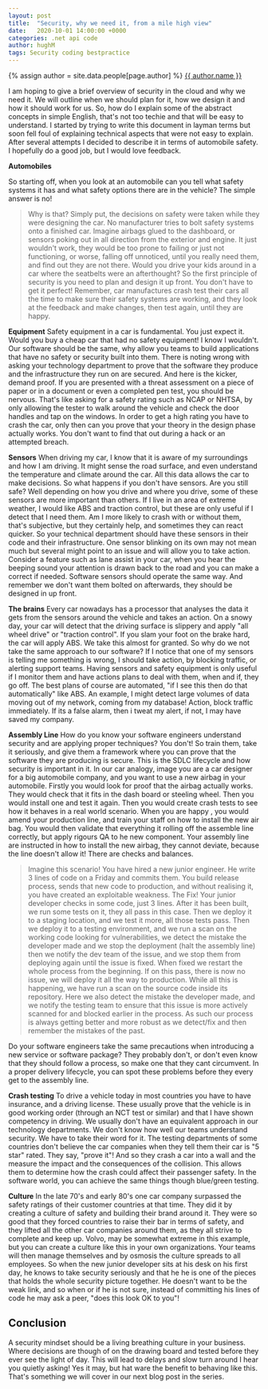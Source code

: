 ```yaml
---
layout: post
title:  "Security, why we need it, from a mile high view"
date:   2020-10-01 14:00:00 +0000
categories: .net api code
author: hughM
tags: Security coding bestpractice
---
```


{% assign author = site.data.people[page.author] %}
<a rel="author"
  href="https://github.com/{{ author.twitter }}"
  title="{{ author.name }}">
   <span class="fa fa-github">
    {{ author.name }}
    </span>
</a>

I am hoping to give a brief overview of security in the cloud and why we need it. We will outline when we should plan for it, how we design it and how it should work for us. So, how do I explain some of the abstract concepts in simple English, that's not too techie and that will be easy to understand. I started by trying to write this document in layman terms but soon fell foul of explaining technical aspects that were not easy to explain. After several attempts I decided to describe it in terms of automobile safety. I hopefully do a good job, but I would love feedback.

**Automobiles**

 So starting off, when you look at an automobile can you tell what safety systems it has and what safety options there are in the vehicle? The simple answer is no! 
> Why is that?
Simply put, the decisions on safety were taken while they were designing the car. No manufacturer tries to bolt safety systems onto a finished car. Imagine airbags glued to the dashboard, or sensors poking out in all direction from the exterior and engine. It just wouldn't work, they would be too prone to failing or just not functioning, or worse, falling off unnoticed, until you really need them, and find out they are not there.
> Would you drive your kids around in a car where the seatbelts were an afterthought?
So the first principle of security is you need to plan and design it up front. You don't have to get it perfect! Remember, car manufactures crash test their cars all the time to make sure their safety systems are working, and they look at the feedback and make changes, then test again, until they are happy.

__Equipment__ Safety equipment in a car is fundamental. You just expect it. Would you buy a cheap car that had no safety equipment! I know I wouldn't. Our software should be the same, why allow you teams to build applications that have no safety or security built into them. There is noting wrong with asking your technology department to prove that the software they produce and the infrastructure they run on are secured. And here is the kicker, demand proof. If you are presented with a threat assessment on a piece of paper or in a document or even a completed pen test, you should be nervous. That's like asking for a safety rating such as NCAP or NHTSA, by only allowing the tester to walk around the vehicle and check the door handles and tap on the windows. In order to get a high rating you have to crash the car, only then can you prove that your theory in the design phase actually works. You don't want to find that out during a hack or an attempted breach.

__Sensors__ When driving my car, I know that it is aware of my surroundings and how I am driving. It might sense the road surface, and even understand the temperature and climate around the car. All this data allows the car to make decisions. So what happens if you don't have sensors. Are you still safe? Well depending on how you drive and where you drive, some of these sensors are more important than others. If I live in an area of extreme weather, I would like ABS and traction control, but these are only useful if I detect that I need them. Am I more likely to crash with or without them, that's subjective, but they certainly help, and sometimes they can react quicker. So your technical department should have these sensors in their code and their infrastructure. One sensor blinking on its own may not mean much but several might point to an issue and will allow you to take action. Consider a feature such as lane assist in your car, when you hear the beeping sound your attention is drawn back to the road and you can make a correct if needed. Software sensors should operate the same way. And remember we don't want them bolted on afterwards, they should be designed in up front.

__The brains__ Every car nowadays has a processor that analyses the data it gets from the sensors around the vehicle and takes an action. On a snowy day, your car will detect that the driving surface is slippery and apply "all wheel drive" or "traction control". If you slam your foot on the brake hard, the car will apply ABS. We take this almost for granted. So why do we not take the same approach to our software? If I notice that one of my sensors is telling me something is wrong, I should take action, by blocking traffic, or alerting support teams. Having sensors and safety equipment is only useful if I monitor them and have actions plans to deal with them, when and if, they go off. The best plans of course are automated, "if I see this then do that automatically" like ABS. An example, I might detect large volumes of data moving out of my network, coming from my database! Action, block traffic immediately. If its a false alarm, then i tweat my alert, if not, I may have saved my company.

__Assembly Line__  How do you know your software engineers understand security and are applying proper techniques? You don't! So train them, take it seriously, and give them a framework where you can prove that the software they are producing is secure.
This is the SDLC lifecycle and how security is important in it.
In our car analogy, image you are a car designer for a big automobile company, and you want to use a new airbag in your automobile. Firstly you would look for proof that the airbag actually works. They would check that it fits in the dash board or steeling wheel. Then you would install one and test it again. Then you would create crash tests to see how it behaves in a real world scenario. When you are happy , you would amend your production line, and train your staff on how to install the new air bag. You would then validate that everything it rolling off the assemble line correctly, but apply rigours QA to he new component. Your assembly line are instructed in how to install the new airbag, they cannot deviate, because the line doesn't allow it! There are checks and balances.
> Imagine this scenario!
You have hired a new junior engineer. He write 3 lines of code on a Friday and commits them. You build release process, sends that new code to production, and without realising it, you have created an exploitable weakness.
> The Fix!
Your junior developer checks in some code, just 3 lines. After it has been built, we run some tests on it, they all pass in this case. Then we deploy it to a staging location, and we test it more, all those tests pass. Then we deploy it to a testing environment, and we run a scan on the working code looking for vulnerabilities, we detect the mistake the developer made and we stop the deployment (halt the assembly line) then we notify the dev team of the issue, and we stop them from deploying again until the issue is fixed. When fixed we restart the whole process from the beginning. If on this pass, there is now no issue, we will deploy it all the way to production. While all this is happening, we have run a scan on the source code inside its repository. Here we also detect the mistake the developer made, and we notify the testing team to ensure that this issue is more actively scanned for and blocked earlier in the process. As such our process is always getting better and more robust as we detect/fix and then remember the mistakes of the past.

Do your software engineers take the same precautions when introducing a new service or software package? They probably don't, or don't even know that they should follow a process, so make one that they cant circumvent. In a proper delivery lifecycle,  you can spot these problems before they every get to the assembly line.

__Crash testing__ To drive a vehicle today in most countries you have to have insurance, and a driving license. These usually prove that the vehicle is in good working order (through an NCT test or similar) and that I have shown competency in driving. We usually don't have an equivalent approach in our technology departments. We don't know how well our teams understand security. We have to take their word for it. The testing departments of some countries don't believe the car companies when they tell them their car is "5 star" rated. They say, "prove it"! And so they crash a car into a wall and the measure the impact and the consequences of the collision. This allows them to determine how the crash could affect their passenger safety. In the software world, you can achieve the same things though blue/green testing.

__Culture__ In the late 70's and early 80's one car company surpassed the safety ratings of their customer countries at that time. They did it by creating a culture of safety and building their brand around it. They were so good that they forced countries to raise their bar in terms of safety, and they lifted all the other car companies around them, as they all strive to complete and keep up. Volvo, may be somewhat extreme in this example, but you can create a culture like this in your own organizations. Your teams will then manage themselves and by osmosis the culture spreads to all employees. So when the new junior developer sits at his desk on his first day, he knows to take security seriously and that he he is one of the pieces that holds the whole security picture together. He doesn't want to be the weak link, and so when or if he is not sure, instead of committing his  lines of code he may ask a peer, "does this look OK to you"!

## Conclusion

A security mindset should be a living breathing culture in your business. Where decisions are though of on the drawing board and tested before they ever see the light of day. This will lead to delays and slow turn around I hear you quietly asking! Yes it may, but hat ware the benefit to behaving like this. That's something we will cover in our next blog post in the series.
